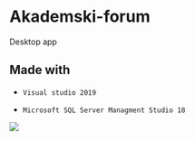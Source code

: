 # Akademski-forum

Desktop app 


## Made with

- `Visual studio 2019`

- `Microsoft SQL Server Managment Studio 18`

![](pics/pic1.png)
